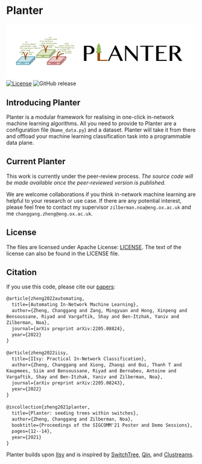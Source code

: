 # Planter
![Planter Logo](src/images/logo.png)
[![License](https://img.shields.io/badge/License-Apache%202.0-blue.svg)](https://opensource.org/licenses/Apache-2.0)
![GitHub release](https://img.shields.io/badge/pre--release%20tag-v0.2.0-orange)

## Introducing Planter
Planter is a modular framework for realising in one-click in-network machine learning algorithms. All you need to provide to Planter are a configuration file (```Name_data.py```) and a dataset. Planter will take it from there and offload your machine learning classification task into a programmable data plane.


## Current Planter

This work is currently under the peer-review process. _The source code will be made available once the peer-reviewed version is published._

We are welcome collaborations if you think in-network machine learning are helpful to your research or use case. If there are any potential interest, please feel free to contact my supervisor ```zilberman.noa@eng.ox.ac.uk``` and me ```changgang.zheng@eng.ox.ac.uk```.

## License

The files are licensed under Apache License: [LICENSE](./LICENSE). The text of the license can also be found in the LICENSE file.

## Citation
If you use this code, please cite our [papers](https://dl.acm.org/doi/abs/10.1145/3472716.3472846):

```
@article{zheng2022automating,
  title={Automating In-Network Machine Learning},
  author={Zheng, Changgang and Zang, Mingyuan and Hong, Xinpeng and Bensoussane, Riyad and Vargaftik, Shay and Ben-Itzhak, Yaniv and Zilberman, Noa},
  journal={arXiv preprint arXiv:2205.08824},
  year={2022}
}

@article{zheng2022iisy,
  title={IIsy: Practical In-Network Classification},
  author={Zheng, Changgang and Xiong, Zhaoqi and Bui, Thanh T and Kaupmees, Siim and Bensoussane, Riyad and Bernabeu, Antoine and Vargaftik, Shay and Ben-Itzhak, Yaniv and Zilberman, Noa},
  journal={arXiv preprint arXiv:2205.08243},
  year={2022}
}

@incollection{zheng2021planter,
  title={Planter: seeding trees within switches},
  author={Zheng, Changgang and Zilberman, Noa},
  booktitle={Proceedings of the SIGCOMM'21 Poster and Demo Sessions},
  pages={12--14},
  year={2021}
}
```

Planter builds upon [IIsy](https://github.com/cucl-srg/IIsy) and is inspired by [SwitchTree](https://github.com/ksingh25/SwitchTree), [Qin](https://github.com/vxxx03/IFIPNetworking20), and [Clustreams](https://dl.acm.org/doi/pdf/10.1145/3482898.3483356).
